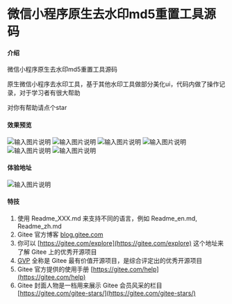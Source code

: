 # 微信小程序原生去水印md5重置工具源码

#### 介绍
微信小程序原生去水印md5重置工具源码

原生微信小程序去水印工具，基于其他水印工具做部分美化ui，代码内做了操作记录，对于学习者有很大帮助

对你有帮助请点个star

#### 效果预览


![输入图片说明](images/01.png)
![输入图片说明](images/02.jpeg)
![输入图片说明](images/03.jpeg)
![输入图片说明](images/04.jpeg)
![输入图片说明](images/05.jpeg)
![输入图片说明](images/06.jpeg)

#### 体验地址


![输入图片说明](images/gh_a09bef318c01_258.jpg)



#### 特技

1.  使用 Readme\_XXX.md 来支持不同的语言，例如 Readme\_en.md, Readme\_zh.md
2.  Gitee 官方博客 [blog.gitee.com](https://blog.gitee.com)
3.  你可以 [https://gitee.com/explore](https://gitee.com/explore) 这个地址来了解 Gitee 上的优秀开源项目
4.  [GVP](https://gitee.com/gvp) 全称是 Gitee 最有价值开源项目，是综合评定出的优秀开源项目
5.  Gitee 官方提供的使用手册 [https://gitee.com/help](https://gitee.com/help)
6.  Gitee 封面人物是一档用来展示 Gitee 会员风采的栏目 [https://gitee.com/gitee-stars/](https://gitee.com/gitee-stars/)
